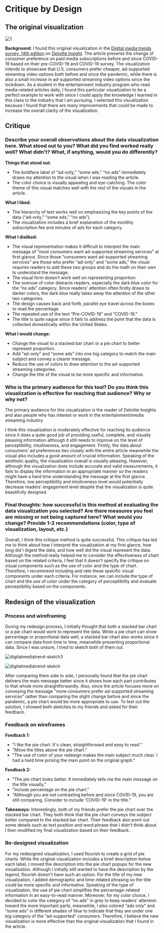# Critique by Design

## The original visualization

![1](1.png)

**Background:**
I found this original visualization in the [Digital media trends survey, 14th edition](https://www2.deloitte.com/us/en/insights/industry/technology/digital-media-trends-consumption-habits-survey/summary.html) on [Deloitte Insight](https://www2.deloitte.com/us/en/insights.html). The article presents the change of consumer preference on paid media subscriptions before and since COVID-19 based on their pre-COVID-19 and COVID-19 survey. The visualization intends to showcase that U.S. consumers prefer cheaper, ad-supported streaming video options both before and since the pandemic, while there is also a small increase in ad-supported streaming video options since the lockdown. As a student in the entertainment industry program who read media-related articles daily, I found this particular visualization to be a perfect example to work with since I could apply the knowledge I learned in this class to the industry that I am pursuing. I selected this visualization because I found that there are many improvements that could be made to increase the overall clarity of the visualization. 

## Critique

### Describe your overall observations about the data visualization here. What stood out to you? What did you find worked really well? What didn't? What, if anything, would you do differently?

**Things that stood out:**
- The boldface label of “ad-only,” “some ads,” “no ads” immediately draws my attention to the visual when I was reading the article.
- The color choice is visually appealing and eye-catching. The color theme of this visual matches well with the rest of the visuals in the article. 

**What I liked:**
- The hierarchy of text works well on emphasizing the key points of the data (“ad-only,” “some ads,” “no ads”).
- The visualization includes a brief explanation of the monthly subscription fee and minutes of ads for each category.

**What I disliked:**
- The visual representation makes it difficult to interpret the main message of “most consumers want ad-supported streaming services” at first glance. Since those “consumers want ad-supported streaming services” are those who prefer “ad-only” and “some ads,” the visual requires readers to add these two groups and do the math on their own to understand the message.
- The visual form doesn’t work well on representing proportion.
- The overuse of color distracts readers, especially the dark blue color for the “no ads” category. Since readers’ attention often firstly draws to darker colors, the dark blue really takes away the attention of the other two categories. 
- The design causes back and forth, parallel eye travel across the boxes to read the percentage.
- The repeated use of the text “Pre-COVID-19” and “COVID-19.”
- The title is quite vague since it fails to address the point that the data is collected domestically within the United States.

**What I would change:**
- Change the visual to a stacked bar chart or a pie chart to better represent proportion.
- Add “ad-only” and “some ads” into one big category to match the main subject and convey a clearer message.
- Reduce the use of colors to draw attention to the ad-supported streaming categories.
- Change the title of the visual to be more specific and informative.

### Who is the primary audience for this tool? Do you think this visualization is effective for reaching that audience? Why or why not?

The primary audience for this visualization is the reader of Deloitte Insights and also people who has interest or work in the entertainment/media streaming industry.

I think this visualization is moderately effective for reaching its audience since it does a quite good job of providing useful, complete, and visually pleasing information although it still needs to improve on the level of perceptibility, intuitiveness, and engagement. Firstly, the data about consumers’ ad preferences ties closely with the entire article meanwhile the visual also includes a good amount of crucial information. Speaking of the aesthetic quality, the visualization overall is visually pleasing. However, although the visualization does include accurate and valid measurements, it fails to display the information in an appropriate manner so the readers might have a hard time understanding the message at the first glance. Therefore, low perceptibility and intuitiveness level would potentially decrease readers’ engagement level despite that the visualization is quite beautifully designed.

### Final thoughts: how successful is this method at evaluating the data visualization you selected? Are there measures you feel are missing or not being captured here? What would you change? Provide 1-2 recommendations (color, type of visualization, layout, etc.)

Overall, I think this critique method is quite successful. This critique has led me to think about how I interpret the visualization at my first glance, how long did I digest the data, and how well did the visual represent the data. Although the method really helped me to consider the effectiveness of chart based on the related criteria, I feel that it doesn’t specify the critique on visual components such as the use of color and the type of chart. Therefore, I recommend including and rate these specific visual components under each criteria. For instance, we can include the type of chart and the use of color under the category of perceptibility and evaluate perceptibility based on the components.

## Redesign of the visualization

### Process and wireframing

During my redesign process, I initially thought that both a stacked bar chart or a pie chart would work to represent the data. While a pie chart can show percentage or proportional data well, a stacked bar chart also works since it can compare data from time to time, meanwhile presenting proportional data. Since I was unsure, I tried to sketch both of them out. 

![digitalmediatrend-sketch3](digitalmediatrend-sketch3.png)

![digitalmediatrend-sketch](digitalmediatrend-sketch.png)

After comparing them side to side, I personally found that the pie chart delivers the main message better since it shows how each part contributes to that whole more straightforwardly. Also, since the article focuses more on conveying the message "more consumers prefer ad-supported streaming services" rather than comparing the slight change before and since the pandemic, a pie chart would be more appropriate to use. To test out the solution, I showed both sketches to my friends and asked for their feedback.

### Feedback on wireframes

**Feedback 1:**
- "I like the pie chart. It's clean, straightforward and easy to read."
- "Move the titles above the pie chart."
- "The use of color of your redesign makes the main subject much clear. I had a hard time picking the main point on the original graph."

**Feedback 2:**
- "The pie chart looks better. It immediately tells me the main message on the title visually."
- "Include percentage on the pie chart."
- "Although you are not contrasting before and since COVID-19, you are still comparing. Consider to include 'COVID-19' in the title."

**Takeaways:**
Interestingly, both of my friends prefer the pie chart over the stacked bar chart. They both think that the pie chart conveys the subject better compared to the stacked bar chart. Their feedback also point out some details such as text position and word phrase that I didn't think about. I then modified my final visualization based on their feedback.

### Re-designed visualization

<div class="flourish-embed flourish-chart" data-src="visualisation/4379000"><script src="https://public.flourish.studio/resources/embed.js"></script></div>

For my redesigned visualization, I used flourish to create a grid of pie charts. While the original visualization includes a brief description below each label, I moved the description into the pie chart popups for the new visualization. Although I initially still wanted to have the description by the legend, flourish doesn't have such an option. For the title of my new visualization, I added demographic and time-related phrasing so the title could be more specific and informative. Speaking of the type of visualization, the use of pie chart simplifies the percentage-related information in an easy-to-read manner. Moreover, for my color choice, I decided to color the category of “no ads” in grey to keep readers’ attention toward the more important parts, meanwhile, I also colored “ads only” and “some ads” in different shades of blue to indicate that they are under one big category of the “ad-supported” consumers. Therefore, I believe the new visualization is more effective than the original visualization that I found in the article.
